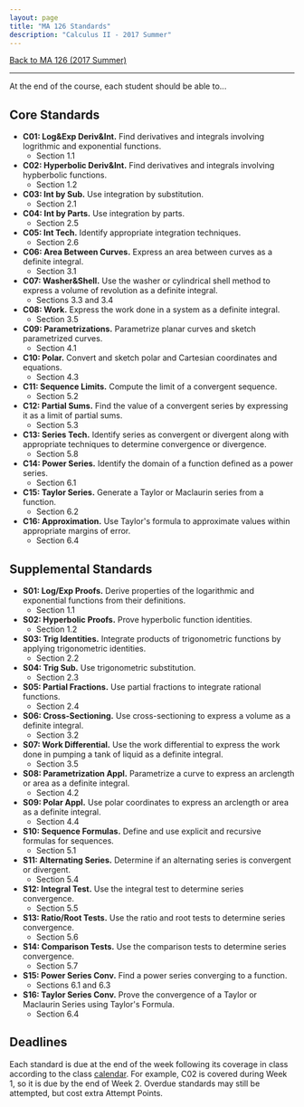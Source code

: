 ```yaml
---
layout: page
title: "MA 126 Standards"
description: "Calculus II - 2017 Summer"
---
```


[Back to MA 126 (2017 Summer)](..)

---

At the end of the course, each student should be able to...

## Core Standards

- **C01: Log&Exp Deriv&Int.**
  Find derivatives and integrals involving logrithmic and exponential
  functions.
    - Section 1.1
- **C02: Hyperbolic Deriv&Int.**
  Find derivatives and integrals involving hypberbolic functions.
    - Section 1.2
- **C03: Int by Sub.**
  Use integration by substitution.
    - Section 2.1
- **C04: Int by Parts.**
  Use integration by parts.
    - Section 2.5
- **C05: Int Tech.**
  Identify appropriate integration techniques.
    - Section 2.6
- **C06: Area Between Curves.**
  Express an area between curves as a definite integral.
    - Section 3.1
- **C07: Washer&Shell.**
  Use the washer or cylindrical shell method to express a volume of
  revolution as a definite integral.
    - Sections 3.3 and 3.4
- **C08: Work.**
  Express the work done in a system as a definite integral.
    - Section 3.5
- **C09: Parametrizations.**
  Parametrize planar curves and sketch parametrized curves.
    - Section 4.1
- **C10: Polar.**
  Convert and sketch polar and Cartesian coordinates and equations.
    - Section 4.3
- **C11: Sequence Limits.**
  Compute the limit of a convergent sequence.
    - Section 5.2
- **C12: Partial Sums.**
  Find the value of a convergent series by expressing it as a limit of
  partial sums.
    - Section 5.3
- **C13: Series Tech.**
  Identify series as convergent or divergent along with appropriate techniques
  to determine convergence or divergence.
    - Section 5.8
- **C14: Power Series.**
  Identify the domain of a function defined as a power series.
    - Section 6.1
- **C15: Taylor Series.**
  Generate a Taylor or Maclaurin series from a function.
    - Section 6.2
- **C16: Approximation.**
  Use Taylor's formula to approximate values within appropriate margins of
  error.
    - Section 6.4

## Supplemental Standards

- **S01: Log/Exp Proofs.**
  Derive properties of the logarithmic and exponential functions from their
  definitions.
    - Section 1.1
- **S02: Hyperbolic Proofs.**
  Prove hyperbolic function identities.
    - Section 1.2
- **S03: Trig Identities.**
  Integrate products of trigonometric functions by applying trigonometric
  identities.
    - Section 2.2
- **S04: Trig Sub.**
  Use trigonometric substitution.
    - Section 2.3
- **S05: Partial Fractions.**
  Use partial fractions to integrate rational functions.
    - Section 2.4
- **S06: Cross-Sectioning.**
  Use cross-sectioning to express a volume as a definite integral.
    - Section 3.2
- **S07: Work Differential.**
  Use the work differential to express the work done in pumping a tank
  of liquid as a definite integral.
    - Section 3.5
- **S08: Parametrization Appl.**
  Parametrize a curve to express an arclength or area as a definite
  integral.
    - Section 4.2
- **S09: Polar Appl.**
  Use polar coordinates to express an arclength or area as a definite
  integral.
    - Section 4.4
- **S10: Sequence Formulas.**
  Define and use explicit and recursive formulas for sequences.
    - Section 5.1
- **S11: Alternating Series.**
  Determine if an alternating series is convergent or divergent.
    - Section 5.4
- **S12: Integral Test.**
  Use the integral test to determine series convergence.
    - Section 5.5
- **S13: Ratio/Root Tests.**
  Use the ratio and root tests to determine series convergence.
    - Section 5.6
- **S14: Comparison Tests.**
  Use the comparison tests to determine series convergence.
    - Section 5.7
- **S15: Power Series Conv.**
  Find a power series converging to a function.
    - Sections 6.1 and 6.3
- **S16: Taylor Series Conv.**
  Prove the convergence of a Taylor or Maclaurin Series using Taylor's
  Formula.
    - Section 6.4

## Deadlines

Each standard is due at the end of the week following its coverage in class
according to the class [calendar][calendar]. For example, C02 is covered during
Week 1, so it is due by the end of Week 2. Overdue standards may still be
attempted, but cost extra Attempt Points.


[calendar]: ../calendar/
